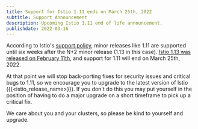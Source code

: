 ```yaml
---
title: Support for Istio 1.11 ends on March 25th, 2022
subtitle: Support Announcement
description: Upcoming Istio 1.11 end of life announcement.
publishdate: 2022-03-16
---
```


According to Istio's [support policy](/pt-br/docs/releases/supported-releases#supported-releases/), minor releases like 1.11 are supported until six weeks after the N+2 minor release (1.13 in this case). [Istio 1.13 was released on February 11th](/pt-br/news/releases/1.13.x/announcing-1.13/), and support for 1.11 will end on March 25th, 2022.

At that point we will stop back-porting fixes for security issues and critical bugs to 1.11, so we encourage you to upgrade to the latest version of Istio ({{<istio_release_name>}}). If you don't do this you may put yourself in the position of having to do a major upgrade on a short timeframe to pick up a critical fix.

We care about you and your clusters, so please be kind to yourself and upgrade.
